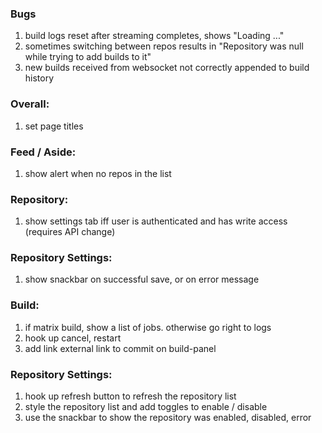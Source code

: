 
### Bugs

1. build logs reset after streaming completes, shows "Loading ..."
2. sometimes switching between repos results in "Repository was null while trying to add builds to it"
3. new builds received from websocket not correctly appended to build history

### Overall:

1. set page titles

### Feed / Aside:

1. show alert when no repos in the list

### Repository:

1. show settings tab iff user is authenticated and has write access (requires API change)

### Repository Settings:

1. show snackbar on successful save, or on error message

### Build:

1. if matrix build, show a list of jobs. otherwise go right to logs
2. hook up cancel, restart
3. add link external link to commit on build-panel

### Repository Settings:

1. hook up refresh button to refresh the repository list
2. style the repository list and add toggles to enable / disable
3. use the snackbar to show the repository was enabled, disabled, error
